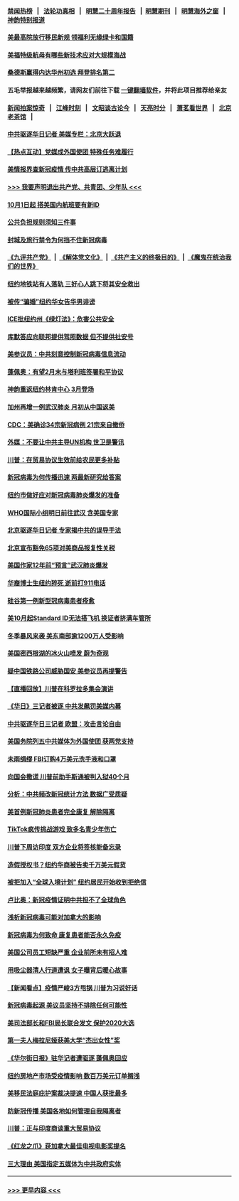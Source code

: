 #### [禁闻热榜](热点新闻.md?=0)  &nbsp;&nbsp;|&nbsp;&nbsp; [法轮功真相](https://github.com/gfw-breaker/truth/blob/master/README.md?=0) &nbsp;&nbsp;|&nbsp;&nbsp; [明慧二十周年报告](https://github.com/gfw-breaker/mh-reports/blob/master/README.md?=0) &nbsp;&nbsp;|&nbsp;&nbsp;[明慧期刊](https://github.com/gfw-breaker/mh-qikan) &nbsp;&nbsp;|&nbsp;&nbsp; [明慧海外之窗](https://github.com/gfw-breaker/mh-news/blob/master/README.md?=0) &nbsp;&nbsp;|&nbsp;&nbsp; [神韵特别报道](https://github.com/gfw-breaker/mh-news/blob/master/shenyun.md?=0)
#### [美最高院放行移民新规 领福利无缘绿卡和国籍](../pages/nsc412/n11889500.md?t=02232031) 
#### [美福特级航母有哪些新技术应对大规模海战](../pages/nsc412/n11882087.md?t=02232031) 
#### [桑德斯赢得内达华州初选 拜登排名第二](../pages/nsc412/n11888760.md?t=02232031) 
#### 五毛举报越来越频繁，请网友们前往下载 [一键翻墙软件](https://github.com/gfw-breaker/ssr-accounts)，并将此项目推荐给亲友
#### [新闻拍案惊奇](https://github.com/gfw-breaker/banned-news/blob/master/pages/link4.md) &nbsp;&nbsp;|&nbsp;&nbsp; [江峰时刻](https://github.com/gfw-breaker/banned-news/blob/master/pages/link4.md) &nbsp;&nbsp;|&nbsp;&nbsp; [文昭谈古论今](https://github.com/gfw-breaker/banned-news/blob/master/pages/link4.md) &nbsp;&nbsp;|&nbsp;&nbsp; [天亮时分](https://github.com/gfw-breaker/banned-news/blob/master/pages/link4.md) &nbsp;&nbsp;|&nbsp;&nbsp; [萧茗看世界](https://github.com/gfw-breaker/banned-news/blob/master/pages/link4.md) &nbsp;&nbsp;|&nbsp;&nbsp; [北京老茶馆](https://github.com/gfw-breaker/banned-news/blob/master/pages/link4.md) &nbsp;&nbsp;|&nbsp;&nbsp; 
#### [中共驱逐华日记者 美媒专栏：北京大跃退](../pages/nsc412/n11888453.md?t=02232031) 
#### [【热点互动】党媒成外国使团 特殊任务难履行](../pages/nsc412/n11888306.md?t=02232031) 
#### [美情报界查新冠疫情 传中共高层订逃离计划](../pages/nsc412/n11888161.md?t=02232031) 
#### [>>> 我要声明退出共产党、共青团、少年队 <<<](https://github.com/begood0513/goodnews/blob/master/quit/letter.md) 
#### [10月1日起 搭美国内航班要有新ID](../pages/nsc412/n11888243.md?t=02232031) 
#### [公共负担规则须知三件事](../pages/nsc412/n11888123.md?t=02232031) 
#### [封城及旅行禁令为何挡不住新冠病毒](../pages/nsc412/n11888067.md?t=02232031) 
#### [《九评共产党》](https://github.com/begood0513/9ping.md/blob/master/README.md) &nbsp;|&nbsp; [《解体党文化》](../../../../jtdwh.md/blob/master/README.md)  &nbsp;|&nbsp; [《共产主义的终极目的》](../../../../gczydzjmd.md/blob/master/README.md) &nbsp;|&nbsp; [《魔鬼在统治我们的世界》](../../../../mgztzwmdsj.md/blob/master/README.md) 
#### [纽约地铁站有人落轨   三好心人跳下将其安全救出](../pages/nsc412/n11888088.md?t=02232031) 
#### [被传“骗婚”纽约华女告华男诽谤](../pages/nsc412/n11887303.md?t=02232031) 
#### [ICE批纽约州《绿灯法》：危害公共安全](../pages/nsc412/n11887285.md?t=02232031) 
#### [库默答应向联邦提供驾照数据 但不提供社安号](../pages/nsc412/n11887269.md?t=02232031) 
#### [美参议员：中共刻意控制新冠病毒信息流动](../pages/nsc412/n11887949.md?t=02232031) 
#### [蓬佩奥：有望2月末与塔利班签署和平协议](../pages/nsc412/n11887248.md?t=02232031) 
#### [神韵重返纽约林肯中心 3月登场](../pages/nsc412/n11885013.md?t=02232031) 
#### [加州再增一例武汉肺炎 月初从中国返美](../pages/nsc412/n11886929.md?t=02232031) 
#### [CDC：美确诊34宗新冠病例 21宗来自撤侨](../pages/nsc412/n11886795.md?t=02232031) 
#### [外媒：不要让中共主导UN机构 世卫是警讯](../pages/nsc412/n11886401.md?t=02232031) 
#### [川普：在贸易协议生效前给农民更多补贴](../pages/nsc412/n11886549.md?t=02232031) 
#### [新冠病毒为何传播迅速 两最新研究给答案](../pages/nsc412/n11886505.md?t=02232031) 
#### [纽约市做好应对新冠病毒肺炎爆发的准备](../pages/nsc412/n11885019.md?t=02232031) 
#### [WHO国际小组明日前往武汉 含美国专家](../pages/nsc412/n11886380.md?t=02232031) 
#### [北京驱逐华日记者 专家揭中共的误导手法](../pages/nsc412/n11886124.md?t=02232031) 
#### [北京宣布豁免65项对美商品报复性关税](../pages/nsc412/n11885960.md?t=02232031) 
#### [美国作家12年前“预言”武汉肺炎爆发](../pages/nsc412/n11885487.md?t=02232031) 
#### [华裔博士生纽约猝死  逝前打911电话](../pages/nsc412/n11885007.md?t=02232031) 
#### [硅谷第一例新型冠病毒患者痊愈](../pages/nsc412/n11885163.md?t=02232031) 
#### [美10月起Standard ID无法搭飞机  换证者挤满车管所](../pages/nsc412/n11885036.md?t=02232031) 
#### [冬季暴风来袭 美东南部逾1200万人受影响](../pages/nsc412/n11884620.md?t=02232031) 
#### [美国密西根湖的冰火山喷发 蔚为奇观](../pages/nsc412/n11884842.md?t=02232031) 
#### [疑中国铁路公司威胁国安 美参议员再提警告](../pages/nsc412/n11884300.md?t=02232031) 
#### [【直播回放】川普在科罗拉多集会演讲](../pages/nsc412/n11883640.md?t=02232031) 
#### [《华日》三记者被逐 中共发飙罚美媒内幕](../pages/nsc412/n11884184.md?t=02232031) 
#### [中共驱逐华日三记者 欧盟：攻击言论自由](../pages/nsc412/n11884179.md?t=02232031) 
#### [美国务院列五中共媒体为外国使团 获两党支持](../pages/nsc412/n11883954.md?t=02232031) 
#### [未雨绸缪 FBI订购4万美元洗手液和口罩](../pages/nsc412/n11883960.md?t=02232031) 
#### [向国会撒谎 川普前助手斯通被判入狱40个月](../pages/nsc412/n11883930.md?t=02232031) 
#### [分析：中共频改新冠统计方法 数据广受质疑](../pages/nsc412/n11883875.md?t=02232031) 
#### [美首例新冠肺炎患者完全康复 解除隔离](../pages/nsc412/n11883754.md?t=02232031) 
#### [TikTok疯传挑战游戏 致多名青少年伤亡](../pages/nsc412/n11883598.md?t=02232031) 
#### [川普下周访印度 双方企业将签核能备忘录](../pages/nsc412/n11883604.md?t=02232031) 
#### [造假授权书？纽约华商被告卖千万美元假货](../pages/nsc412/n11882429.md?t=02232031) 
#### [被拒加入“全球入境计划”  纽约居民开始收到拒绝信](../pages/nsc412/n11882417.md?t=02232031) 
#### [卢比奥：新冠疫情证明中共担不了全球角色](../pages/nsc412/n11881340.md?t=02232031) 
#### [浅析新冠病毒可能对加拿大的影响](../pages/nsc412/n11879775.md?t=02232031) 
#### [新冠病毒为何致命 康复患者能否永久免疫](../pages/nsc412/n11881488.md?t=02232031) 
#### [美国公司员工短缺严重 企业前所未有招人难](../pages/nsc412/n11881792.md?t=02232031) 
#### [用吸尘器清人行道遭讽 女子曝背后暖心故事](../pages/nsc412/n11881702.md?t=02232031) 
#### [【新闻看点】疫情严峻3方甩锅 川普为习说好话](../pages/nsc412/n11881049.md?t=02232031) 
#### [新冠病毒起源 美议员坚持不排除任何可能性](../pages/nsc412/n11881179.md?t=02232031) 
#### [美司法部长和FBI局长联合发文 保护2020大选](../pages/nsc412/n11881522.md?t=02232031) 
#### [第一夫人梅拉尼娅获美大学“杰出女性”奖](../pages/nsc412/n11881185.md?t=02232031) 
#### [《华尔街日报》驻华记者遭驱逐 蓬佩奥回应](../pages/nsc412/n11881166.md?t=02232031) 
#### [纽约房地产市场受疫情影响  数百万美元订单搁浅](../pages/nsc412/n11879548.md?t=02232031) 
#### [美移民法庭庇护案裁决提速 中国人获批最多](../pages/nsc412/n11879431.md?t=02232031) 
#### [防新冠传播 美国各地如何管理自我隔离者](../pages/nsc412/n11881062.md?t=02232031) 
#### [川普：正与印度商谈重大贸易协议](../pages/nsc412/n11880861.md?t=02232031) 
#### [《红龙之爪》获加拿大最佳电视电影奖提名](../pages/nsc412/n11879517.md?t=02232031) 
#### [三大理由 美国指定五媒体为中共政府实体](../pages/nsc412/n11878945.md?t=02232031) 

----
#### [ >>> 更早内容 <<< ](../indexes/nsc412-earlier.md)

